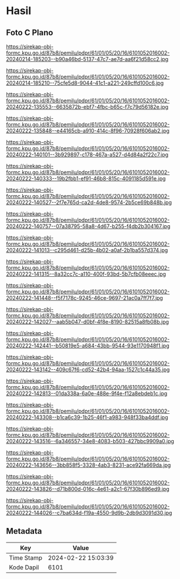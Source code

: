 # Hasil

## Foto C Plano

https://sirekap-obj-formc.kpu.go.id/87b8/pemilu/pdpr/61/01/05/20/16/6101052016002-20240214-185203--b90a46bd-5137-47c7-ae7d-aa6f21d58cc2.jpg

https://sirekap-obj-formc.kpu.go.id/87b8/pemilu/pdpr/61/01/05/20/16/6101052016002-20240214-185210--75cfe5d8-9044-41c1-a221-249cffd100c6.jpg

https://sirekap-obj-formc.kpu.go.id/87b8/pemilu/pdpr/61/01/05/20/16/6101052016002-20240222-135553--6635872b-ebf7-4fbc-b65c-f7c79d56182e.jpg

https://sirekap-obj-formc.kpu.go.id/87b8/pemilu/pdpr/61/01/05/20/16/6101052016002-20240222-135848--e44165cb-a910-414c-8f96-70928f606ab2.jpg

https://sirekap-obj-formc.kpu.go.id/87b8/pemilu/pdpr/61/01/05/20/16/6101052016002-20240222-140101--3b929897-c178-467a-a527-d4d84a2f22c7.jpg

https://sirekap-obj-formc.kpu.go.id/87b8/pemilu/pdpr/61/01/05/20/16/6101052016002-20240222-140333--19b2fbb1-ef91-46b8-815c-4091185d591e.jpg

https://sirekap-obj-formc.kpu.go.id/87b8/pemilu/pdpr/61/01/05/20/16/6101052016002-20240222-140527--2f7e765d-ca2d-4de8-9574-2b5ce69b848b.jpg

https://sirekap-obj-formc.kpu.go.id/87b8/pemilu/pdpr/61/01/05/20/16/6101052016002-20240222-140757--07a38795-58a8-4d67-b255-f4db2b304167.jpg

https://sirekap-obj-formc.kpu.go.id/87b8/pemilu/pdpr/61/01/05/20/16/6101052016002-20240222-141013--c295d461-d25b-4b02-a0af-2b1ba557d374.jpg

https://sirekap-obj-formc.kpu.go.id/87b8/pemilu/pdpr/61/01/05/20/16/6101052016002-20240222-141315--8a32cc7c-a110-400f-93bd-5b7cfb08eeec.jpg

https://sirekap-obj-formc.kpu.go.id/87b8/pemilu/pdpr/61/01/05/20/16/6101052016002-20240222-141448--f5f7178c-9245-46ce-9697-21ac0a7ff7f7.jpg

https://sirekap-obj-formc.kpu.go.id/87b8/pemilu/pdpr/61/01/05/20/16/6101052016002-20240222-142027--aab5b047-d0bf-4f8e-8190-82515a8fb08b.jpg

https://sirekap-obj-formc.kpu.go.id/87b8/pemilu/pdpr/61/01/05/20/16/6101052016002-20240222-142441--b50819e5-a684-43bb-9544-93e1170948f1.jpg

https://sirekap-obj-formc.kpu.go.id/87b8/pemilu/pdpr/61/01/05/20/16/6101052016002-20240222-143142--409c67f6-cd52-42b4-94aa-1527c1c44a35.jpg

https://sirekap-obj-formc.kpu.go.id/87b8/pemilu/pdpr/61/01/05/20/16/6101052016002-20240222-142813--01da338a-6a0e-488e-9f4e-f12a8ebdeb1c.jpg

https://sirekap-obj-formc.kpu.go.id/87b8/pemilu/pdpr/61/01/05/20/16/6101052016002-20240222-143308--b1ca6c39-1b25-46f1-a983-948f33ba4ddf.jpg

https://sirekap-obj-formc.kpu.go.id/87b8/pemilu/pdpr/61/01/05/20/16/6101052016002-20240222-143516--6a346557-34e8-4083-b503-427bbc9909a0.jpg

https://sirekap-obj-formc.kpu.go.id/87b8/pemilu/pdpr/61/01/05/20/16/6101052016002-20240222-143656--3bb858f5-3328-4ab3-8231-ace92fa669da.jpg

https://sirekap-obj-formc.kpu.go.id/87b8/pemilu/pdpr/61/01/05/20/16/6101052016002-20240222-143826--d71b800d-016c-4e61-a2c1-67f30b896ed9.jpg

https://sirekap-obj-formc.kpu.go.id/87b8/pemilu/pdpr/61/01/05/20/16/6101052016002-20240222-144026--c7ba634d-f19a-4550-9d9b-2db9d3091d30.jpg


## Metadata

| Key        | Value               |
| ---------- | ------------------- |
| Time Stamp | 2024-02-22 15:03:39 |
| Kode Dapil | 6101                |



